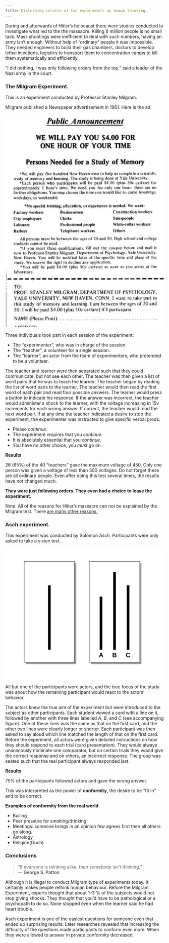 ```yaml
---
title: Disturbing results of two experiments on human thinking.
---
```


During and afterwards of Hitler’s holocaust there were studies conducted to investigate what led to the the massacre. Killing 6 million people is no small task. Mass shootings were inefficient to deal with such numbers, having an army isn’t enough. Without help of “ordinary” people it was impossible. They needed engineers to build their gas chambers, doctors to develop lethal injections, logistics to transport them to concentration camps to kill them systematically and efficiently.

“I did nothing, I was only following orders from the top.” said a leader of the Nazi army in the court.

### **The Milgram Experiment.**

This is an experiment conducted by Professor Stanley Milgram.

Milgram published a Newspaper advertisement in 1961. Here is the ad.

![](/images/migrated/1__lWiKHpBBysDyMPebLOB6CA.jpeg)

Three individuals took part in each session of the experiment:

*   The “experimenter”, who was in charge of the session.
*   The “teacher”, a volunteer for a single session.
*   The “learner”, an actor from the team of experimenters, who pretended to be a volunteer.

The teacher and learner were then separated such that they could communicate, but not see each other. The teacher was then given a list of word pairs that he was to teach the learner. The teacher began by reading the list of word pairs to the learner. The teacher would then read the first word of each pair and read four possible answers. The learner would press a button to indicate his response. If the answer was incorrect, the teacher would administer a shock to the learner, with the voltage increasing in 15v increments for each wrong answer. If correct, the teacher would read the next word pair. If at any time the teacher indicated a desire to stop the experiment, the experimenter was instructed to give specific verbal prods.

*   Please _continue_.
*   The experiment requires that you _continue_.
*   It is absolutely essential that you _continue_.
*   You have no other choice, you _must_ go on.

**Results**

26 (65%) of the 40 “teachers” gave the maximum voltage of 450. Only one person was given a voltage of less than 300 voltages. Do not forget these are all ordinary people. Even after doing this test several times, the results have not changed much.

**They were just following orders. They even had a choice to leave the experiment.**

Note: All of the reasons for Hitler’s massacre can not be explained by the Milgram test. There [are many other reasons.](https://www.amazon.com/Modernity-Holocaust-Zygmunt-Bauman/dp/0801487196)

### **Asch experiment.**

This experiment was conducted by Solomon Asch. Participants were only asked to take a vision test.

![](/images/migrated/1__R36DmpNU8ijzypMlnxWpaw.png)

All but one of the participants were actors, and the true focus of the study was about how the remaining participant would react to the actors’ behavior.

The actors knew the true aim of the experiment but were introduced to the subject as other participants. Each student viewed a card with a line on it, followed by another with three lines labelled _A_, _B_, and _C_ (see accompanying figure). One of these lines was the same as that on the first card, and the other two lines were clearly longer or shorter. Each participant was then asked to say aloud which line matched the length of that on the first card. Before the experiment, all actors were given detailed instructions on how they should respond to each trial (card presentation). They would always unanimously nominate one comparator, but on certain trials they would give the correct response and on others, an incorrect response. The group was seated such that the real participant always responded last.

**Results**

75% of the participants followed actors and gave the wrong answer.

This was interpreted as the power of **conformity,** the desire to be “fit in” and to be correct.

**Examples of conformity from the real world**

*   Bulling
*   Peer pressure for smoking/drinking
*   Meetings: someone brings in an opinion few agrees first then all others go along.
*   Astrology
*   Religion(Ouch)

### **Conclusions**

> “If everyone is thinking alike, then somebody isn’t thinking.”   
> ― **George S. Patton**

Although it is illegal to conduct Milgram type of experiments today. It certainly makes people rethink human behaviour. Before the Milgram Experiment, experts thought that about 1–3 % of the subjects would not stop giving shocks. They thought that you’d have to be pathological or a psychopath to do so. None stopped even when the learner said he had heart trouble.

Asch experiment is one of the easiest questions for someone even that ended up surprising results. Later researches revealed that increasing the difficulty of the questions made participants to conform even more. When they were allowed to answer in private conformity decreased.